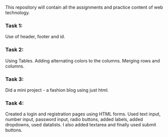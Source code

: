 This repository will contain all the assignments and practice content of web technology.


### Task 1:
Use of header, footer and id.

### Task 2:
Using Tables. Adding alternating colors to the columns. Merging rows and columns.

### Task 3:
Did a mini project - a fashion blog using just html.

### Task 4:
Created a login and registration pages using HTML forms. Used text input, number input, password input, radio buttons, added labels, added dropdowns, used datalists.
I also added textarea and finally used submit buttons.

